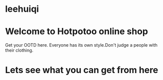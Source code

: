 # leehuiqi
<html>
<head>
<title>Hotpotoo online shop</title>
</head>
<H1>Welcome to Hotpotoo online shop</H1>
<p>Get your OOTD here. Everyone has its own style.Don't judge a people with their clothing.<p>
<H1>Lets see what you can get from here</H1>
</body>
</html>
